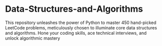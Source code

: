 # Data-Structures-and-Algorithms
 This repository unleashes the power of Python to master 450 hand-picked LeetCode problems, meticulously chosen to illuminate core data structures and algorithms. Hone your coding skills, ace technical interviews, and unlock algorithmic mastery 
